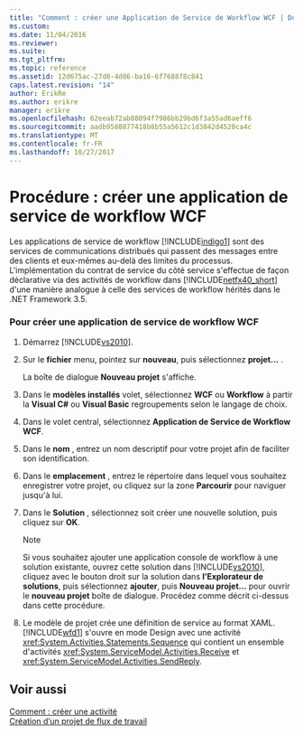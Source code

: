 ```yaml
---
title: "Comment : créer une Application de Service de Workflow WCF | Documents Microsoft"
ms.custom: 
ms.date: 11/04/2016
ms.reviewer: 
ms.suite: 
ms.tgt_pltfrm: 
ms.topic: reference
ms.assetid: 12d675ac-27d8-4d86-ba16-6f7688f8c841
caps.latest.revision: "14"
author: ErikRe
ms.author: erikre
manager: erikre
ms.openlocfilehash: 62eeab72ab88094f7986bb29bd6f3a55ad6aeff6
ms.sourcegitcommit: aadb9588877418b8b55a5612c1d3842d4520ca4c
ms.translationtype: MT
ms.contentlocale: fr-FR
ms.lasthandoff: 10/27/2017
---
```

# <a name="how-to-create-a-wcf-workflow-service-application"></a>Procédure : créer une application de service de workflow WCF
Les applications de service de workflow [!INCLUDE[indigo1](../workflow-designer/includes/indigo1_md.md)] sont des services de communications distribués qui passent des messages entre des clients et eux-mêmes au-delà des limites du processus. L'implémentation du contrat de service du côté service s'effectue de façon déclarative via des activités de workflow dans [!INCLUDE[netfx40_short](../workflow-designer/includes/netfx40_short_md.md)] d'une manière analogue à celle des services de workflow hérités dans le .NET Framework 3.5.  
  
### <a name="to-create-a-wcf-workflow-service-application"></a>Pour créer une application de service de workflow WCF  
  
1.  Démarrez [!INCLUDE[vs2010](../misc/includes/vs2010_md.md)].  
  
2.  Sur le **fichier** menu, pointez sur **nouveau**, puis sélectionnez **projet...** .  
  
     La boîte de dialogue **Nouveau projet** s'affiche.  
  
3.  Dans le **modèles installés** volet, sélectionnez **WCF** ou **Workflow** à partir la **Visual C#** ou **Visual Basic** regroupements selon le langage de choix.  
  
4.  Dans le volet central, sélectionnez **Application de Service de Workflow WCF**.  
  
5.  Dans le **nom** , entrez un nom descriptif pour votre projet afin de faciliter son identification.  
  
6.  Dans le **emplacement** , entrez le répertoire dans lequel vous souhaitez enregistrer votre projet, ou cliquez sur la zone **Parcourir** pour naviguer jusqu'à lui.  
  
7.  Dans le **Solution** , sélectionnez soit créer une nouvelle solution, puis cliquez sur **OK**.  
  
    > [!NOTE]
    >  Si vous souhaitez ajouter une application console de workflow à une solution existante, ouvrez cette solution dans [!INCLUDE[vs2010](../misc/includes/vs2010_md.md)], cliquez avec le bouton droit sur la solution dans **l’Explorateur de solutions**, puis sélectionnez **ajouter**, puis  **Nouveau projet...**  pour ouvrir le **nouveau projet** boîte de dialogue. Procédez comme décrit ci-dessus dans cette procédure.  
  
8.  Le modèle de projet crée une définition de service au format XAML. [!INCLUDE[wfd1](../workflow-designer/includes/wfd1_md.md)] s'ouvre en mode Design avec une activité <xref:System.Activities.Statements.Sequence> qui contient un ensemble d'activités <xref:System.ServiceModel.Activities.Receive> et <xref:System.ServiceModel.Activities.SendReply>.  
  
## <a name="see-also"></a>Voir aussi  
 [Comment : créer une activité](/dotnet/framework/windows-workflow-foundation/how-to-create-an-activity)   
 [Création d’un projet de flux de travail](../workflow-designer/creating-a-workflow-project.md)